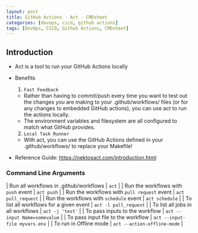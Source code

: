 ```yaml
---
layout: post
title: GitHub Actions - Act - CMDsheet
categories: [devops, cicd, github actions]
tags: [DevOps, CICD, Github Actions, CMDsheet]
---
```


## Introduction

- Act is a tool to run your GitHub Actions locally

- Benefits

  1. `Fast Feedback`
    - Rather than having to commit/push every time you want to test out the changes you are making to your .github/workflows/ files (or for any changes to embedded GitHub actions), you can use act to run the actions locally. 
    - The environment variables and filesystem are all configured to match what GitHub provides.

  2. `Local Task Runner` 
    - With act, you can use the GitHub Actions defined in your .github/workflows/ to replace your Makefile!

- Reference Guide: <https://nektosact.com/introduction.html>


### Command Line Arguments

| Run all workflows in .github/workflows | `act` |
| Run the workflows with `push` event | `act push` | 
| Run the workflows with `pull request` event | `act pull_request` |
| Run the workflows with `schedule` event | `act schedule` | 
| To list all workflows for a given event | `act -l pull_request` |
| To list all jobs in all workflows | `act -j 'test'` | 
| To pass inputs to the workflow | `act --input Name=somevalue` |
| To pass input file to the workflow | `act --input-file myvars.env` |
| To run in Offline mode | `act --action-offline-mode` |
